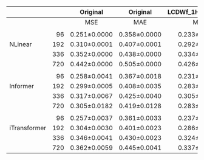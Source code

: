|              |     |   Original   |   Original   | LCDWf_1H_4Y_USUN | LCDWf_1H_4Y_USUN | LCDWi_1H_4Y_USUN | LCDWi_1H_4Y_USUN |
|--------------|----:|:------------:|:------------:|:----------------:|:----------------:|:----------------:|:----------------:|
|              |     |     MSE      |     MAE      |       MSE        |       MAE        |       MSE        |       MAE        |
||
|              |  96 | 0.251±0.0000 | 0.358±0.0000 |   0.233±0.0004   |   0.345±0.0004   |   0.237±0.0004   |   0.350±0.0004   |
| NLinear      | 192 | 0.310±0.0001 | 0.407±0.0001 |   0.292±0.0001   |   0.396±0.0001   |   0.296±0.0001   |   0.400±0.0001   |
|              | 336 | 0.352±0.0000 | 0.438±0.0000 |   0.334±0.0000   |   0.427±0.0000   |   0.339±0.0000   |   0.431±0.0000   |
|              | 720 | 0.442±0.0000 | 0.505±0.0000 |   0.426±0.0000   |   0.495±0.0000   |   0.430±0.0000   |   0.498±0.0000   |
||
|              |  96 | 0.258±0.0041 | 0.367±0.0018 |   0.231±0.0028   |   0.345±0.0012   |   0.236±0.0030   |   0.351±0.0025   |
| Informer     | 192 | 0.299±0.0005 | 0.408±0.0035 |   0.283±0.0041   |   0.397±0.0052   |   0.287±0.0027   |   0.401±0.0024   |
|              | 336 | 0.317±0.0067 | 0.425±0.0040 |   0.305±0.0047   |   0.416±0.0024   |   0.308±0.0040   |   0.418±0.0035   |
|              | 720 | 0.305±0.0182 | 0.419±0.0128 |   0.283±0.0064   |   0.408±0.0078   |   0.289±0.0083   |   0.411±0.0085   |
||
|              |  96 | 0.257±0.0037 | 0.361±0.0033 |   0.237±0.0016   |   0.344±0.0016   |   0.241±0.0016   |   0.349±0.0016   |
| iTransformer | 192 | 0.304±0.0030 | 0.401±0.0023 |   0.286±0.0019   |   0.387±0.0021   |   0.290±0.0018   |   0.391±0.0020   |
|              | 336 | 0.346±0.0041 | 0.430±0.0023 |   0.324±0.0023   |   0.414±0.0009   |   0.336±0.0117   |   0.422±0.0052   |
|              | 720 | 0.362±0.0059 | 0.445±0.0041 |   0.337±0.0037   |   0.431±0.0032   |   0.340±0.0054   |   0.434±0.0041   |
